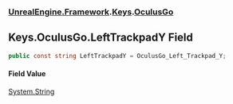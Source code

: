 ### [UnrealEngine.Framework](UnrealEngine_Framework.md 'UnrealEngine.Framework').[Keys](Keys.md 'UnrealEngine.Framework.Keys').[OculusGo](Keys_OculusGo.md 'UnrealEngine.Framework.Keys.OculusGo')
## Keys.OculusGo.LeftTrackpadY Field
```csharp
public const string LeftTrackpadY = OculusGo_Left_Trackpad_Y;
```
#### Field Value
[System.String](https://docs.microsoft.com/en-us/dotnet/api/System.String 'System.String')
